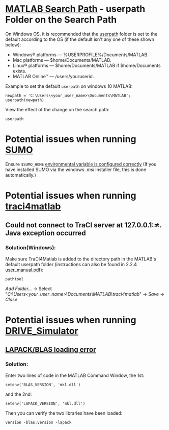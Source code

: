 # [MATLAB Search Path](https://uk.mathworks.com/help/matlab/matlab_env/what-is-the-matlab-search-path.html#responsive_offcanvas) - userpath Folder on the Search Path
On Windows OS, it is recommended that the [userpath](https://uk.mathworks.com/help/matlab/ref/userpath.html) folder is set to the default according to the OS
(if the default isn't any one of these shown below):

* Windows® platforms — %USERPROFILE%/Documents/MATLAB.
* Mac platforms — $home/Documents/MATLAB.
* Linux® platforms — $home/Documents/MATLAB if $home/Documents exists.
* MATLAB Online™ — /users/youruserid.

Example to set the default `userpath` on windows 10 MATLAB:
```
newpath = 'C:\Users\<your_user_name>\Documents\MATLAB';
userpath(newpath)
```
View the effect of the change on the search path:

```
userpath
```

# Potential issues when running [SUMO](https://sumo.dlr.de/docs/Installing/index.html) 
Ensure `$SUMO_HOME` [environmental variable is configured correctly](https://sumo.dlr.de/docs/Basics/Basic_Computer_Skills.html#sumo_home)
(If you have installed SUMO via the windows *.msi* installer file, this is done automatically.)

# Potential issues when running [traci4matlab](https://github.com/pipeacosta/traci4matlab)
## Could not connect to TraCI server at 127.0.0.1:≭. Java exception occurred
### Solution(Windows):
Make sure TraCI4Matlab is added to the directory path in the MATLAB's default userpath folder (instructions can also be found in 2.2.4 [user_manual.pdf](https://github.com/pipeacosta/traci4matlab/blob/master/user_manual.pdf)):
```
pathtool
```
*Add Folder...* -> Select "*C:\Users\<your_user_name>\Documents\MATLAB\traci4matlab*" -> *Save* -> *Close*
    
# Potential issues when running [DRIVE_Simulator](https://github.com/ioannismavromatis/DRIVE_Simulator)
## [LAPACK/BLAS loading error](https://uk.mathworks.com/matlabcentral/answers/269035-hot-to-fix-lapack-blas-loading-error)
### Solution:
Enter two lines of code in the MATLAB Command Window, the 1st: 
```
setenv('BLAS_VERSION', 'mkl.dll')
```
and the 2nd: 
```
setenv('LAPACK_VERSION', 'mkl.dll')
```

Then you can verify the two libraries have been loaded: 
```
version -blas;version -lapack
```
